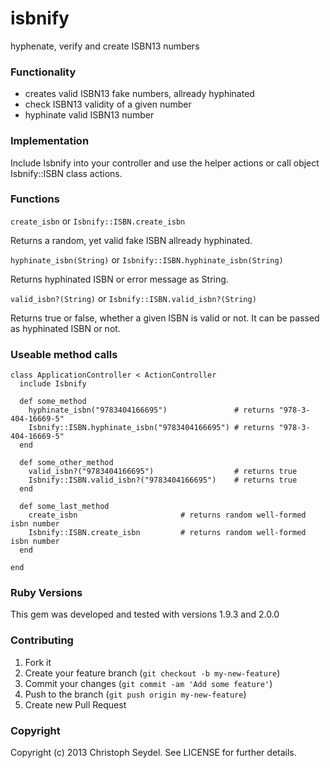 isbnify
=======

hyphenate, verify and create ISBN13 numbers

### Functionality
* creates valid ISBN13 fake numbers, allready hyphinated
* check ISBN13 validity of a given number
* hyphinate valid ISBN13 number


### Implementation
Include Isbnify into your controller and use the helper actions or call object Isbnify::ISBN class actions.


### Functions

``create_isbn`` or ``Isbnify::ISBN.create_isbn``

Returns a random, yet valid fake ISBN allready hyphinated.

``hyphinate_isbn(String)`` or ``Isbnify::ISBN.hyphinate_isbn(String)``

Returns hyphinated ISBN or error message as String.

``valid_isbn?(String)`` or ``Isbnify::ISBN.valid_isbn?(String)``

Returns true or false, whether a given ISBN is valid or not. It can be passed as hyphinated ISBN or not.


### Useable method calls

```
class ApplicationController < ActionController
  include Isbnify

  def some_method
    hyphinate_isbn("9783404166695")               # returns "978-3-404-16669-5"
    Isbnify::ISBN.hyphinate_isbn("9783404166695") # returns "978-3-404-16669-5"
  end

  def some_other_method
    valid_isbn?("9783404166695")                  # returns true
    Isbnify::ISBN.valid_isbn?("9783404166695")    # returns true
  end

  def some_last_method
    create_isbn                       # returns random well-formed isbn number
    Isbnify::ISBN.create_isbn         # returns random well-formed isbn number
  end

end
```

### Ruby Versions

This gem was developed and tested with versions 1.9.3 and 2.0.0

### Contributing

1. Fork it
2. Create your feature branch (`git checkout -b my-new-feature`)
3. Commit your changes (`git commit -am 'Add some feature'`)
4. Push to the branch (`git push origin my-new-feature`)
5. Create new Pull Request

### Copyright

Copyright (c) 2013 Christoph Seydel. See LICENSE for further details.